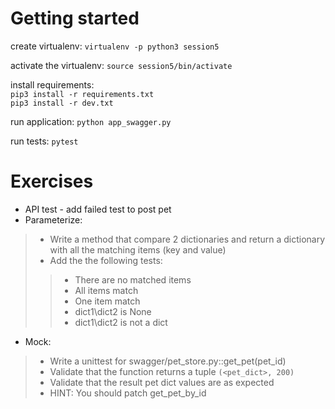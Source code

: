 # **Getting started**

create virtualenv: `virtualenv -p python3 session5`

activate the virtualenv: `source session5/bin/activate`

install requirements: <br>
`pip3 install -r requirements.txt` <br>
`pip3 install -r dev.txt`

run application: `python app_swagger.py`

run tests: `pytest`

# **Exercises**

* API test - add failed test to post pet
* Parameterize: 
> * Write a method that compare 2 dictionaries and return a dictionary with all the matching items (key and value) 
> * Add the the following tests:
>> * There are no matched items
>> * All items match
>> * One item match
>> * dict1\dict2 is None
>> * dict1\dict2 is not a dict
* Mock: 
> * Write a unittest for swagger/pet_store.py::get_pet(pet_id)
> * Validate that the function returns a tuple `(<pet_dict>, 200)`
> * Validate that the result pet dict values are as expected
> * HINT: You should patch get_pet_by_id

